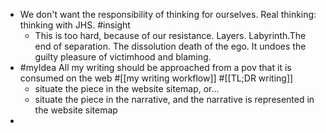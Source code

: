 - We don't want the responsibility of thinking for ourselves. Real thinking: thinking with JHS. #insight
	- This is too hard, because of our resistance. Layers. Labyrinth.The end of separation. The dissolution death of the ego. It undoes the guilty pleasure of victimhood and blaming.
- #myIdea All my writing should be approached from a pov that it is consumed on the web #[[my writing workflow]] #[[TL;DR writing]]
	- situate the piece in the website sitemap, or...
	- situate the piece in the narrative, and the narrative is represented in the website sitemap
-